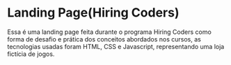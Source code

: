 # Landing Page(Hiring Coders)
Essa é uma landing page feita durante o programa Hiring Coders como forma de desafio e prática dos conceitos abordados nos cursos, as tecnologias usadas foram HTML, CSS e Javascript, representando uma loja fictícia de jogos.
